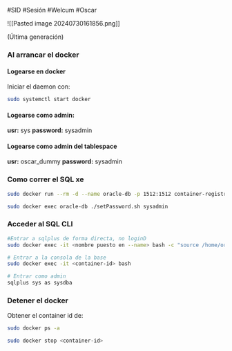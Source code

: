 #SID #Sesión #Welcum #Oscar 

![[Pasted image 20240730161856.png]]

(Última generación)

### Al arrancar el docker
#### **Logearse en docker**
Iniciar el daemon con:
```Bash
sudo systemctl start docker
```

#### **Logearse como admin:**
**usr:** sys
**password:** sysadmin

#### Logearse como admin del tablespace
**usr:** oscar_dummy
**password:** sysadmin
### Como correr el SQL xe

```Bash
sudo docker run --rm -d --name oracle-db -p 1512:1512 container-registry.oracle.com/database/express
```

```Bash
sudo docker exec oracle-db ./setPassword.sh sysadmin
```
### Acceder al SQL CLI
```Bash
#Entrar a sqlplus de forma directa, no loginD
sudo docker exec -it <nombre puesto en --name> bash -c "source /home/oracle/.bashrc; sqlplus /nolog"
```

```Bash
# Entrar a la consola de la base
sudo docker exec -it <container-id> bash
```

```bash
# Entrar como admin
sqlplus sys as sysdba
```
### Detener el docker

Obtener el container id de:
```Bash
sudo docker ps -a
```

```Bash
sudo docker stop <container-id>
```
